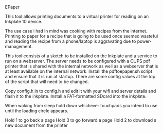 EPaper 

This tool allows printing documents to a virtual printer for reading on an Inkplate 10 device.

The use case I had in mind was cooking with recipes from the internet.  Printing to paper for 
a recipe that is going to be used once seemed wasteful and reading the recipe from a phone/laptop
is aggravating due to power-management.

This tool consists of a sketch to be installed on the Inkplate and a service to run on a webserver.
The server needs to be configured with a CUPS pdf printer that is shared with the internal network as well as a 
webserver that is at least available on the internal network. Install the pdftoepaper.sh script and ensure that it
is run at startup. There are some config values at the top of the script that will need to be changed.

Copy config.h.in to config.h and edit it with your wifi and server details and flash it to the inkplate.
Install a FAT-formatted SDcard into the inkplate.

When waking from sleep hold down whichever touchpads you intend to use until the loading circle appears.

Hold 1 to go back a page
Hold 3 to go forward a page
Hold 2 to download a new document from the printer

